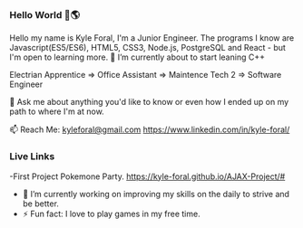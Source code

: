 ### Hello World 👋🌎

Hello my name is Kyle Foral, I'm a Junior Engineer. The programs I know are  Javascript(ES5/ES6), HTML5, CSS3, Node.js, PostgreSQL and React - but I'm open to learning more. 🌱 I’m currently about to start leaning C++

Electrian Apprentice => Office Assistant => Maintence Tech 2 => Software Engineer

💬 Ask me about anything you'd like to know or even how I ended up on my path to where I'm at now.

 📫 Reach Me: 
 kyleforal@gmail.com
 https://www.linkedin.com/in/kyle-foral/


 ### Live Links
 -First Project Pokemone Party.
 https://kyle-foral.github.io/AJAX-Project/#

- 🔭 I’m currently working on improving my skills on the daily to strive and be better.
- ⚡ Fun fact: I love to play games in my free time.


<!--
**kyle-foral/kyle-foral** is a ✨ _special_ ✨ repository because its `README.md` (this file) appears on your GitHub profile.


